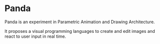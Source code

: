 # Panda

Panda is an experiment in Parametric Animation and Drawing Architecture.

It proposes a visual programming languages to create and edit images and react to user input in real time.
